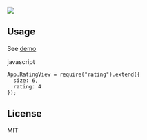 ![](https://dl.dropbox.com/u/30162278/ember-rating.png) 
 
Usage
---

See [demo](http://kelonye.github.com/ember-rating/example/index.html)

javascript

```
App.RatingView = require("rating").extend({
  size: 6,
  rating: 4
});
```

License
---

MIT
